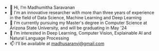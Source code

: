 - 👋 Hi, I’m Madhumitha Saravanan
- 🌱 I'm an innovative researcher with more than three years of experience in the field of Data Science, Machine Learning and Deep Learning
- 💞️ I'm currently pursuing my Master's degree in Computer Science at Arizona State University, and will be graduating in May '24
- 👀 I’m interested in Deep Learning, Computer Vision, Explainable AI and Natural Language Processing
- 📫 I'll be available at madhusaranvj@gmail.com

<!---
MadhuSaran26/MadhuSaran26 is a ✨ special ✨ repository because its `README.md` (this file) appears on your GitHub profile.
You can click the Preview link to take a look at your changes.
--->
